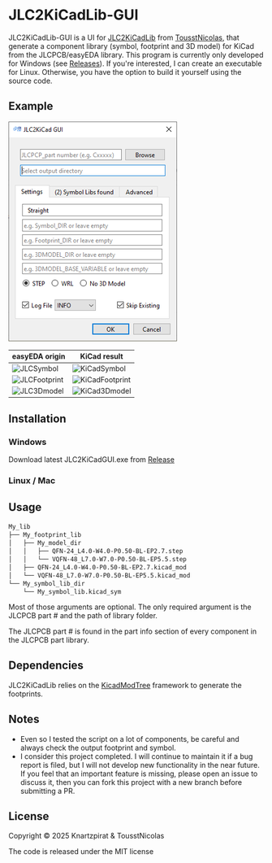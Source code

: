 # JLC2KiCadLib-GUI

<p style="text-align: center;">



</p>

JLC2KiCadLib-GUI is a UI for [JLC2KiCadLib](https://github.com/TousstNicolas/JLC2KiCad_lib) from [TousstNicolas](TousstNicolas), that generate a component library (symbol, footprint and 3D model) for KiCad from the JLCPCB/easyEDA library. 
This program is currently only developed for Windows (see [Releases](https://github.com/Knartzpirat/JLC2KiCad_lib-GUI/releases)). If you're interested, I can create an executable for Linux. Otherwise, you have the option to build it yourself using the source code.

## Example 
![UI_1](https://raw.githubusercontent.com/Knartzpirat/JLC2KiCad_lib-GUI/master/images/UI_1.PNG)


easyEDA origin | KiCad result
---- | ----
![JLCSymbol](https://raw.githubusercontent.com/TousstNicolas/JLC2KiCad_lib/master/images/JLC_Symbol_1.png) | ![KiCadSymbol](https://raw.githubusercontent.com/TousstNicolas/JLC2KiCad_lib/master/images/KiCad_Symbol_1.png)
![JLCFootprint](https://raw.githubusercontent.com/TousstNicolas/JLC2KiCad_lib/master/images/JLC_Footprint_1.png) | ![KiCadFootprint](https://raw.githubusercontent.com/TousstNicolas/JLC2KiCad_lib/master/images/KiCad_Footprint_1.png)
![JLC3Dmodel](https://raw.githubusercontent.com/TousstNicolas/JLC2KiCad_lib/master/images/JLC_3Dmodel.png) | ![KiCad3Dmodel](https://raw.githubusercontent.com/TousstNicolas/JLC2KiCad_lib/master/images/KiCad_3Dmodel.png)

## Installation

### Windows
Download latest JLC2KiCadGUI.exe from [Release](https://github.com/Knartzpirat/JLC2KiCad_lib-GUI/releases)

### Linux / Mac

## Usage 
```
My_lib
├── My_footprint_lib
│   ├── My_model_dir
│   │   ├── QFN-24_L4.0-W4.0-P0.50-BL-EP2.7.step
│   │   └── VQFN-48_L7.0-W7.0-P0.50-BL-EP5.5.step
│   ├── QFN-24_L4.0-W4.0-P0.50-BL-EP2.7.kicad_mod
│   └── VQFN-48_L7.0-W7.0-P0.50-BL-EP5.5.kicad_mod
└── My_symbol_lib_dir
    └── My_symbol_lib.kicad_sym
```

Most of those arguments are optional. The only required argument is the JLCPCB part # and the path of library folder.

The JLCPCB part # is found in the part info section of every component in the JLCPCB part library. 

## Dependencies 

JLC2KiCadLib relies on the [KicadModTree](https://gitlab.com/kicad/libraries/kicad-footprint-generator) framework to generate the footprints. 

## Notes

* Even so I tested the script on a lot of components, be careful and always check the output footprint and symbol.
* I consider this project completed. I will continue to maintain it if a bug report is filed, but I will not develop new functionality in the near future. If you feel that an important feature is missing, please open an issue to discuss it, then you can fork this project with a new branch before submitting a PR. 

## License 

Copyright © 2025 Knartzpirat & TousstNicolas

The code is released under the MIT license
